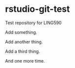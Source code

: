 # rstudio-git-test
Test repository for LING590

Add something.

Add another thing.

Add a third thing.

And one more time.